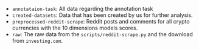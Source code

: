 - `annotataion-task`: All data regarding the annotation task
- `created-datasets`: Data that has been created by us for further analysis.
- `preprocessed-reddit-scrape`: Reddit posts and comments for all crypto currencies with the 10 dimensions models scores.
- `raw`: The raw data from the `scripts/reddit-scrape.py` and the download from `investing.com`.
